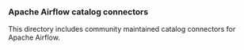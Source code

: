### Apache Airflow catalog connectors

This directory includes community maintained catalog connectors for Apache Airflow.